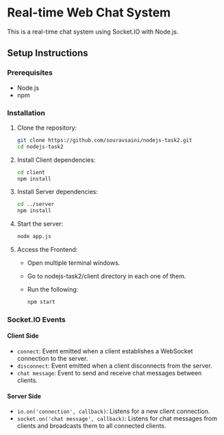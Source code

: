# Real-time Web Chat System

This is a real-time chat system using Socket.IO with Node.js.

## Setup Instructions

### Prerequisites

- Node.js
- npm

### Installation

1. Clone the repository:

   ```bash
   git clone https://github.com/souravsaini/nodejs-task2.git
   cd nodejs-task2
   ```

2. Install Client dependencies:

   ```bash
   cd client
   npm install
   ```

3. Install Server dependencies:

   ```bash
   cd ../server
   npm install
   ```

4. Start the server:

   ```bash
   node app.js
   ```

5. Access the Frontend:

   - Open multiple terminal windows.
   - Go to nodejs-task2/client directory in each one of them.
   - Run the following:

     ```bash
     npm start
     ```

### Socket.IO Events

#### Client Side

- `connect`: Event emitted when a client establishes a WebSocket connection to the server.
- `disconnect`: Event emitted when a client disconnects from the server.
- `chat message`: Event to send and receive chat messages between clients.

#### Server Side

- `io.on('connection', callback)`: Listens for a new client connection.
- `socket.on('chat message', callback)`: Listens for chat messages from clients and broadcasts them to all connected clients.
